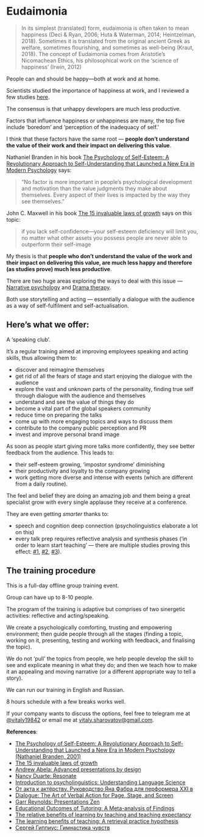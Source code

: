 # Eudaimonia

> In its simplest (translated) form, eudaimonia is often taken to mean happiness (Deci & Ryan, 2006; Huta & Waterman, 2014; Heintzelman, 2018). Sometimes it is translated from the original ancient Greek as welfare, sometimes flourishing, and sometimes as well-being (Kraut, 2018). The concept of Eudaimonia comes from Aristotle’s Nicomachean Ethics, his philosophical work on the ‘science of happiness’ (Irwin, 2012)

People can and should be happy—both at work and at home.

Scientists studied the importance of happiness at work, and I reviewed a few studies [here](https://github.com/sharovatov/teamlead/blob/master/articles/happiness.md).

The consensus is that unhappy developers are much less productive.

Factors that influence happiness or unhappiness are many, the top five include ‘boredom’ and ‘perception of the inadequacy of self.’

I think that these factors have the same root — **people don’t understand the value of their work and their impact on delivering this value**.

Nathaniel Branden in his book [The Psychology of Self-Esteem: A Revolutionary Approach to Self-Understanding that Launched a New Era in Modern Psychology](https://www.wiley.com/en-us/The+Psychology+of+Self+Esteem%3A+A+Revolutionary+Approach+to+Self+Understanding+that+Launched+a+New+Era+in+Modern+Psychology-p-9780787945268)
says:
> “No factor is more important in people’s psychological development and motivation than the value judgments they make about themselves. Every aspect of their lives is impacted by the way they see themselves.”

John C. Maxwell in his book [The 15 invaluable laws of growth](https://www.amazon.com/15-Invaluable-Laws-Growth-Potential/dp/1599953676) says on this topic:
> if you lack self-confidence—your self-esteem deficiency will limit you, no matter what other assets you possess
> people are never able to outperform their self-image

My thesis is that **people who don’t understand the value of the work and their impact on delivering this value, are much less happy and therefore (as studies prove) much less productive**.

There are two huge areas exploring the ways to deal with this issue — [Narrative psychology](https://en.wikipedia.org/wiki/Narrative_psychology) and [Drama therapy](https://en.wikipedia.org/wiki/Drama_therapy).

Both use storytelling and acting — essentially a dialogue with the audience as a way of self-fulfilment and self-actualisation.

## Here’s what we offer:

A ‘speaking club’.

It’s a regular training aimed at improving employees speaking and acting skills, thus allowing them to:
- discover and reimagine themselves
- get rid of all the fears of stage and start enjoying the dialogue with the audience
- explore the vast and unknown parts of the personality, finding true self through dialogue with the audience and themselves
- understand and see the value of things they do
- become a vital part of the global speakers community
- reduce time on preparing the talks
- come up with more engaging topics and ways to discuss them
- contribute to the company public perception and PR
- invest and improve personal brand image

As soon as people start giving more talks more confidently, they see better feedback from the audience. This leads to:
- their self-esteem growing, ‘impostor syndrome’ diminishing
- their productivity and loyalty to the company growing
- work getting more diverse and intense with events (which are different from a daily routine).

The feel and belief they are doing an amazing job and them being a great specialist grow with every single applause they receive at a conference.

They are even getting _smarter_ thanks to:
- speech and cognition deep connection (psycholinguistics elaborate a lot on this)
- every talk prep requires reflective analysis and synthesis phases (‘in order to learn start teaching’ — there are multiple studies proving this effect: [#1](https://journals.sagepub.com/doi/abs/10.3102/00028312019002237), [#2](https://www.sciencedirect.com/science/article/abs/pii/S0361476X13000209), [#3](https://onlinelibrary.wiley.com/doi/abs/10.1002/acp.3410?campaign=wolearlyview)).

## The training procedure

This is a full-day offline group training event.

Group can have up to 8-10 people.

The program of the training is adaptive but comprises of two sinergetic activities: reflective and acting/speaking.

We create a psychologically comforting, trusting and empowering environment; then guide people through all the stages (finding a topic, working on it, presenting, testing and working with feedback, and finalising the topic).

We do not ‘pull’ the topics from people, we help people develop the skill to see and explicate meaning in what they do; and then we teach how to make it an appealing and moving narrative (or a different appropriate way to tell a story).

We can run our training in English and Russian.

8 hours schedule with a few breaks works well.

If your company wants to discuss the options, feel free to telegram me at [@vitaly19842](https://t.me/vitaly19842) or email me at [vitaly.sharovatov@gmail.com](vitaly.sharovatov@gmail.com).

**References**:
- [The Psychology of Self-Esteem: A Revolutionary Approach to Self-Understanding that Launched a New Era in Modern Psychology (Nathaniel Branden, 2001)](https://www.wiley.com/en-us/The+Psychology+of+Self+Esteem%3A+A+Revolutionary+Approach+to+Self+Understanding+that+Launched+a+New+Era+in+Modern+Psychology-p-9780787945268)
- [The 15 invaluable laws of growth](https://www.amazon.com/15-Invaluable-Laws-Growth-Potential/dp/1599953676)
- [Andrew Abela: Advanced presentations by design](https://www.amazon.com/Advanced-Presentations-Design-Creating-Communication/dp/1118347919/ref=sr_1_3?dchild=1&keywords=advanced+presentations+by+design&qid=1634149656&sr=8-3)
- [Nancy Duarte: Resonate](https://www.amazon.com/Advanced-Presentations-Design-Creating-Communication/dp/1118347919/ref=sr_1_3?dchild=1&keywords=advanced+presentations+by+design&qid=1634149656&sr=8-3)
- [Introduction to psycholinguistics: Understanding Language Science](https://www.wiley.com/en-us/Introduction+to+Psycholinguistics%3A+Understanding+Language+Science-p-9781405198622)
- [От акта к актёрству. Руководство Яна Фабра для перформера XXI в](https://www.podpisnie.ru/books/ot-akta-k-akterstvu-rukovodstvo-yana-fabra-dlya-performera-xxi-v/)
- [Dialogue: The Art of Verbal Action for Page, Stage, and Screen](https://www.amazon.com/Dialogue-Verbal-Action-Stage-Screen/dp/1478938420)
- [Garr Reynolds: Presentations Zen](https://www.amazon.com/Presentation-Zen-Simple-Design-Delivery/dp/0135800919/ref=sr_1_1?dchild=1&keywords=presentation+zen&qid=1634149613&sr=8-1)
- [Educational Outcomes of Tutoring: A Meta-analysis of Findings
](https://journals.sagepub.com/doi/abs/10.3102/00028312019002237) 
- [The relative benefits of learning by teaching and teaching expectancy](https://www.sciencedirect.com/science/article/abs/pii/S0361476X13000209)
- [The learning benefits of teaching: A retrieval practice hypothesis](https://onlinelibrary.wiley.com/doi/abs/10.1002/acp.3410?campaign=wolearlyview)
- [Сергей Гиппиус: Гимнастика чувств](https://www.ozon.ru/product/akterskiy-trening-gimnastika-chuvstv-uchebnoe-posobie-dlya-spo-gippius-sergey-vasilevich-241208378/)


